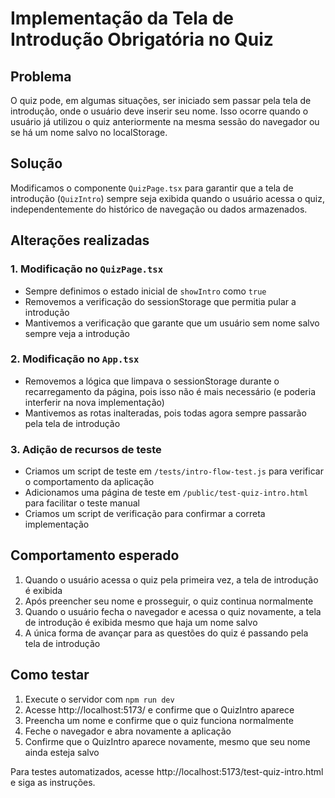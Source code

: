 # Implementação da Tela de Introdução Obrigatória no Quiz

## Problema
O quiz pode, em algumas situações, ser iniciado sem passar pela tela de introdução, onde o usuário deve inserir seu nome. 
Isso ocorre quando o usuário já utilizou o quiz anteriormente na mesma sessão do navegador ou se há um nome salvo no localStorage.

## Solução
Modificamos o componente `QuizPage.tsx` para garantir que a tela de introdução (`QuizIntro`) sempre seja exibida quando o usuário acessa o quiz, 
independentemente do histórico de navegação ou dados armazenados.

## Alterações realizadas

### 1. Modificação no `QuizPage.tsx`
- Sempre definimos o estado inicial de `showIntro` como `true`
- Removemos a verificação do sessionStorage que permitia pular a introdução
- Mantivemos a verificação que garante que um usuário sem nome salvo sempre veja a introdução

### 2. Modificação no `App.tsx`
- Removemos a lógica que limpava o sessionStorage durante o recarregamento da página, 
  pois isso não é mais necessário (e poderia interferir na nova implementação)
- Mantivemos as rotas inalteradas, pois todas agora sempre passarão pela tela de introdução

### 3. Adição de recursos de teste
- Criamos um script de teste em `/tests/intro-flow-test.js` para verificar o comportamento da aplicação
- Adicionamos uma página de teste em `/public/test-quiz-intro.html` para facilitar o teste manual
- Criamos um script de verificação para confirmar a correta implementação

## Comportamento esperado
1. Quando o usuário acessa o quiz pela primeira vez, a tela de introdução é exibida
2. Após preencher seu nome e prosseguir, o quiz continua normalmente
3. Quando o usuário fecha o navegador e acessa o quiz novamente, a tela de introdução é exibida mesmo que haja um nome salvo
4. A única forma de avançar para as questões do quiz é passando pela tela de introdução

## Como testar
1. Execute o servidor com `npm run dev`
2. Acesse http://localhost:5173/ e confirme que o QuizIntro aparece
3. Preencha um nome e confirme que o quiz funciona normalmente
4. Feche o navegador e abra novamente a aplicação
5. Confirme que o QuizIntro aparece novamente, mesmo que seu nome ainda esteja salvo

Para testes automatizados, acesse http://localhost:5173/test-quiz-intro.html e siga as instruções.
